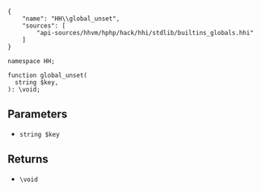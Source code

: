 ``` yamlmeta
{
    "name": "HH\\global_unset",
    "sources": [
        "api-sources/hhvm/hphp/hack/hhi/stdlib/builtins_globals.hhi"
    ]
}
```




``` Hack
namespace HH;

function global_unset(
  string $key,
): \void;
```




## Parameters




+ ` string $key `




## Returns




* ` \void `
<!-- HHAPIDOC -->
